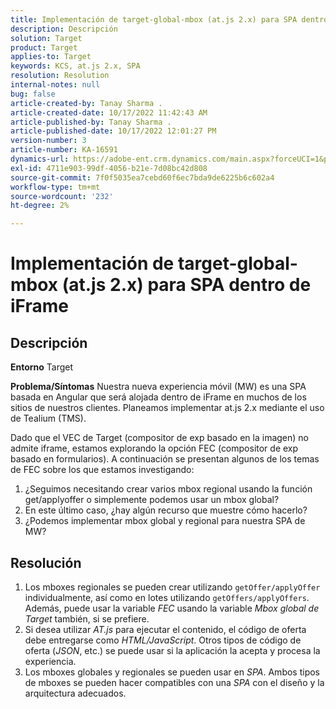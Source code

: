 ```yaml
---
title: Implementación de target-global-mbox (at.js 2.x) para SPA dentro de iFrame
description: Descripción
solution: Target
product: Target
applies-to: Target
keywords: KCS, at.js 2.x, SPA
resolution: Resolution
internal-notes: null
bug: false
article-created-by: Tanay Sharma .
article-created-date: 10/17/2022 11:42:43 AM
article-published-by: Tanay Sharma .
article-published-date: 10/17/2022 12:01:27 PM
version-number: 3
article-number: KA-16591
dynamics-url: https://adobe-ent.crm.dynamics.com/main.aspx?forceUCI=1&pagetype=entityrecord&etn=knowledgearticle&id=83f645c9-104e-ed11-bba2-0022480868ff
exl-id: 4711e903-99df-4056-b21e-7d08bc42d808
source-git-commit: 7f0f5035ea7cebd60f6ec7bda9de6225b6c602a4
workflow-type: tm+mt
source-wordcount: '232'
ht-degree: 2%

---
```


# Implementación de target-global-mbox (at.js 2.x) para SPA dentro de iFrame

## Descripción

<b>Entorno</b>
Target


<b>Problema/Síntomas</b>
Nuestra nueva experiencia móvil (MW) es una SPA basada en Angular que será alojada dentro de iFrame en muchos de los sitios de nuestros clientes. Planeamos implementar at.js 2.x mediante el uso de Tealium (TMS).

Dado que el VEC de Target (compositor de exp basado en la imagen) no admite iframe, estamos explorando la opción FEC (compositor de exp basado en formularios). A continuación se presentan algunos de los temas de FEC sobre los que estamos investigando:



1. ¿Seguimos necesitando crear varios mbox regional usando la función get/applyoffer o simplemente podemos usar un mbox global?
2. En este último caso, ¿hay algún recurso que muestre cómo hacerlo?
3. ¿Podemos implementar mbox global y regional para nuestra SPA de MW?



## Resolución


1. Los mboxes regionales se pueden crear utilizando `getOffer/applyOffer` individualmente, así como en lotes utilizando `getOffers/applyOffers`. Además, puede usar la variable *FEC* usando la variable *Mbox global de Target* también, si se prefiere.
2. Si desea utilizar *AT.js* para ejecutar el contenido, el código de oferta debe entregarse como *HTML/JavaScript*. Otros tipos de código de oferta (*JSON*, etc.) se puede usar si la aplicación la acepta y procesa la experiencia.
3. Los mboxes globales y regionales se pueden usar en *SPA*. Ambos tipos de mboxes se pueden hacer compatibles con una *SPA* con el diseño y la arquitectura adecuados.
